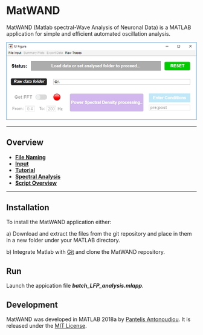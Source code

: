 # MatWAND

MatWAND (Matlab spectral-Wave Analysis of Neuronal Data) is a MATLAB application for simple and efficient automated oscillation analysis.
  
![Banner](/Images/Interface.PNG)
 
 ---
 
## Overview
 
- **[File Naming](/File_Naming.md)**
- **[Input](/Inputs.md)**
- **[Tutorial](/Step-by-Step.md)**
- **[Spectral Analysis](/Stft.md)**
- **[Script Overview](/Scirpt_Overview.md)**

 ---
 
## Installation

To install the MatWAND application either:

a) Download and extract the files from the git repository and place in them in a new folder under your MATLAB directory.

b) Integrate Matlab with [Git](https://www.mathworks.com/help/matlab/matlab_prog/set-up-git-source-control.html) and clone the MatWAND repository.

## Run

Launch the appication file ***batch_LFP_analysis.mlapp***.
 
## Development

MatWAND was developed in MATLAB 2018a by [Pantelis Antonoudiou](https://github.com/pantelisantonoudiou).
It is released under the [MIT License](https://github.com/git/git-scm.com/blob/master/MIT-LICENSE.txt).

